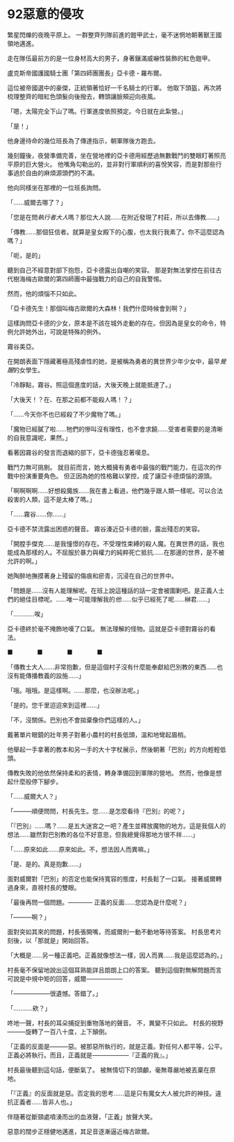 # 92惡意的侵攻

繁星閃爍的夜晚平原上。
一群整齊列隊前進的鎧甲武士，毫不迷惘地朝著獸王國領地邁進。

走在隊伍最前方的是一位身材高大的男子，身著鑲滿威嚇性裝飾的紅色鎧甲。

盧克斯帝國護國騎士團「第四師團團長」亞卡德・羅布爾。

這位被帝國選中的豪傑，正統領著恰好一千名騎士的行軍。
他取下頭盔，再次將梳理整齊的暗紅色頭髮向後撥去，轉頭讓臉頰迎向夜風。

「嗯，太陽完全下山了嗎。行軍進度依照預定。今日就在此紮營。」

「是！」

他身邊待命的幾位班長為了傳達指示，朝軍隊後方跑去。

幾刻鐘後，夜營準備完善，坐在營地裡的亞卡德用經歷過無數戰鬥的雙眼盯著照亮平原的巨大營火。
他嘴角勾勒出的，並非對行軍順利的喜悅笑容，而是對那些行事過於自由的麻煩源頭們的不滿。

他向同樣坐在那裡的一位班長詢問。

「......威爾去哪了？」

「您是在問*執行者大人*嗎？那位大人說......在附近發現了村莊，所以去傳教......」

「傳教......那個狂信者。就算是皇女殿下的心腹，也太我行我素了。你不這麼認為嗎？」

「呃，是的」

聽到自己不經意對部下抱怨，亞卡德露出自嘲的笑容。
那是對無法掌控在前往古代樹海梅古歐爾的第四師團中最強戰力的自己的自我警惕。

然而，他的煩惱不只如此。

「亞卡德先生！那個叫梅古歐爾的大森林！我們什麼時候會到啊？」

這樣詢問亞卡德的少女，原本是不該在城外走動的存在。但因為是皇女的命令，特例允許她外出，可說是特殊的例外。

霧谷美亞。

在開朗表面下隱藏著極高殘虐性的她，是被稱為勇者的異世界少年少女中，最早*覺醒*的女學生。

「冷靜點，霧谷。照這個進度的話，大後天晚上就能抵達了。」

「大後天！？在、在那之前都不能殺人嗎！？」

「......今天你不也已經殺了不少魔物了嗎。」

「魔物已經膩了啦......牠們的慘叫沒有理性，也不會求饒......受害者需要的是清晰的自我意識呢，果然。」

看著因霧谷的發言而退縮的部下，亞卡德強忍著嘆息。

戰鬥力無可挑剔。
就目前而言，她大概擁有勇者中最強的戰鬥能力，在這次的作戰中扮演重要角色。
但正因為她的性格難以掌控，成了讓亞卡德煩惱的源頭。

「啊啊啊啊......好想殺魔族......我在書上看過，他們幾乎跟人類一樣呢。可以合法殺害的人類，這不是太棒了嗎。」

「......霧谷......你......」

亞卡德不禁流露出困惑的聲音。
霧谷湊近亞卡德的臉，露出殘忍的笑容。

「開膛手傑克......是我憧憬的存在。不受理性束縛的殺人魔。在異世界的話，我也能成為那樣的人。不屈服於暴力與權力的純粹死亡抵抗......在那邊的世界，是不被允許的啊。」

她陶醉地撫摸著身上殘留的傷痕和瘀青，沉浸在自己的世界中。

「問題是......沒有人能理解呢。在班上說這種話的話一定會被圍剿吧。是正義人士們的絕佳目標呢。......唯一可能理解我的*他*......似乎已經死了呢......榊君......」

「............唉」

亞卡德終於毫不掩飾地嘆了口氣。
無法理解的怪物。這就是亞卡德對霧谷的看法。

■　　　　■　　　　■　　　　■

「傳教士大人......非常抱歉，但是這個村子沒有什麼能奉獻給巴別教的東西......也沒有能傳播教義的設施......」

「哦。哦哦。是這樣啊。......那麼，也沒辦法呢。」

「是的。您千里迢迢來到這裡......」

「不，沒關係。巴別也不會拋棄像你們這樣的人。」

戴著單片眼鏡的壯年男子對著小農村的村長低頭，溫和地彎起眉梢。

他舉起一手拿著的教本和另一手的大十字杖展示，然後朝著「巴別」的方向輕輕低頭。

傳教失敗的他依然保持柔和的表情，轉身準備回到軍隊的營地。
然而，他像是想起什麼般停下腳步。

「......威爾大人？」

「———順便問問，村長先生。您......是怎麼看待『巴別』的呢？」

「『巴別』......嗎？......是五大迷宮之一吧？產生並釋放魔物的地方。這是我個人的想法......雖然對巴別教的各位不好意思，但我總覺得那地方很不祥......」

「......原來如此......原來如此。不，想法因人而異嘛。」

「是、是的。真是抱歉......」

面對威爾對「巴別」的否定也能保持寬容的態度，村長鬆了一口氣。
接著威爾轉過身來，直視村長的雙眼。

「最後再問一個問題。———— 正義的反面......您認為是什麼呢？」

「———啊？」

面對突如其來的問題，村長張開嘴，而威爾則一動不動地等待答案。
村長思考片刻後，以「那就是」開始回答。

「大概是......另一種正義吧。正義就像想法一樣，因人而異......我是這麼認為的。」

村長毫不保留地說出這個耳熟能詳且朗朗上口的答案。
聽到這個對無解問題而言可說是中規中矩的回答，威爾——————

「——————很遺憾。答錯了。」

「...........欸？」

咚地一聲，村長的耳朵捕捉到重物落地的聲音。
不，異變不只如此。
村長的視野———旋轉了一百八十度，上下顛倒。

「正義的反面是———惡。被那惡所執行的，就是正義。對任何人都平等，公平。正義必將執行。而且，正義就是——————『正義的我』。」

村長最後聽到這句話，便斷氣了。
被無情切下的頭顱，毫無尊嚴地被丟棄在原地。

「『正義』的反面就是惡。否定我的思考......這是只有魔女大人被允許的神技。違抗正義者......皆非人也。」

伴隨著從斷頸處噴湧而出的血液聲，「正義」放聲大笑。

惡意的闊步正穩健地邁進，其足音逐漸逼近梅古歐爾。